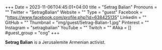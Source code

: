 +++
Date = 2023-11-06T04:45:01+04:00
title = "Setrag Balian"
Pronouns = ""
Twitter = "SetragBalian"
Website = ""
Type = "guest"
Facebook = "https://www.facebook.com/profile.php?id=638425135"
Linkedin = ""
GitHub = ""
Thumbnail = "img/guest/Setrag-Balian-1.jpg"
Pinterest = ""
Instagram = "setragbalian"
YouTube = ""
Twitch = ""
#Aka = []
#guest_group = "cog"
+++

__Setrag Balian__ is a Jerusalemite Armenian activist.
